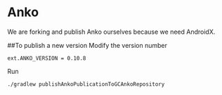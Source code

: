 # Anko

We are forking and publish Anko ourselves because we need AndroidX.

##To publish a new version
Modify the version number
```
ext.ANKO_VERSION = 0.10.8
```
Run
```
./gradlew publishAnkoPublicationToGCAnkoRepository
```

